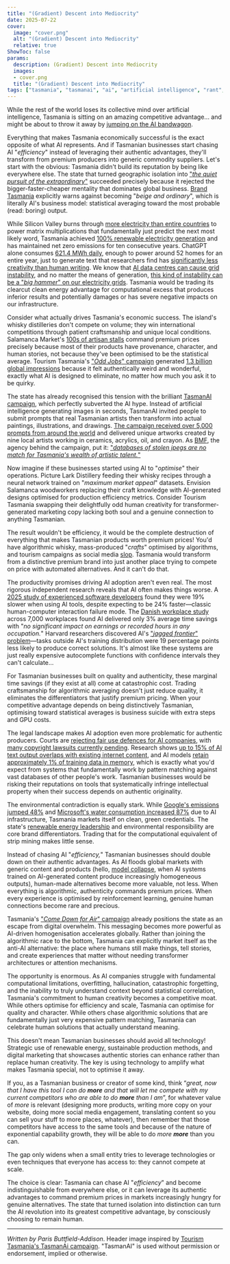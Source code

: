 ```yaml
---
title: "(Gradient) Descent into Mediocrity"
date: 2025-07-22
cover:
  image: "cover.png"
  alt: "(Gradient) Descent into Mediocrity"
  relative: true
ShowToc: false
params:
  description: (Gradient) Descent into Mediocrity 
  images:
  - cover.png
  title: "(Gradient) Descent into Mediocrity"
tags: ["tasmania", "tasmanai", "ai", "artificial intelligence", "rant", "theft"]
---
```


While the rest of the world loses its collective mind over artificial intelligence, Tasmania is sitting on an amazing competitive advantage... and might be about to throw it away by [jumping on the AI bandwagon](https://www.abc.net.au/news/2025-07-02/firmus-ai-factory-launceston-tasmania/105481780).

Everything that makes Tasmania economically successful is the exact opposite of what AI represents. And if Tasmanian businesses start chasing AI "_efficiency_" instead of leveraging their authentic advantages, they'll transform from premium producers into generic commodity suppliers. Let's start with the obvious: Tasmania didn't build its reputation by being like everywhere else. The state that turned geographic isolation into ["_the quiet pursuit of the extraordinary_"](https://tasmanian.com.au) succeeded precisely because it rejected the bigger-faster-cheaper mentality that dominates global business. [Brand Tasmania](https://tasmanian.com.au/brand-tasmania/) explicitly warns against becoming "_beige and ordinary_", which is literally AI's business model: statistical averaging toward the most probable (read: boring) output.

While Silicon Valley burns through [more electricity than entire countries](https://www.technologyreview.com/2025/05/20/1116327/ai-energy-usage-climate-footprint-big-tech/) to power matrix multiplications that fundamentally just predict the next most likely word, Tasmania achieved [100% renewable electricity generation](https://www.cg.tas.gov.au/investment_opportunities/sector_opportunities/renewable_energies) and has maintained net zero emissions for ten consecutive years. ChatGPT alone consumes [621.4 MWh daily](https://www.baeldung.com/cs/chatgpt-large-language-models-power-consumption/), enough to power around 52 homes for an entire year, just to generate text that researchers find has [significantly less creativity than human writing](https://www.science.org/content/article/ai-writing-improving-it-still-can-t-match-human-creativity). We know that [AI data centres can cause grid instability](https://www.bloomberg.com/graphics/2024-ai-data-centers-power-grids/), and no matter the means of generation, [this kind of instability can be a "_big hammer_" on our electricity grids](https://www.bloomberg.com/graphics/2024-ai-power-home-appliances/). Tasmania would be trading its clearcut clean energy advantage for computational excess that produces inferior results and potentially damages or has severe negative impacts on our infrastructure.

Consider what actually drives Tasmania's economic success. The island's whisky distilleries don't compete on volume; they win international competitions through patient craftsmanship and unique local conditions. Salamanca Market's [100s of artisan stalls](https://www.salamancamarket.com.au/Home) command premium prices precisely because most of their products have provenance, character, and human stories, not because they've been optimised to be the statistical average. Tourism Tasmania's ["_Odd Jobs_" campaign](https://www.premier.tas.gov.au/latest-news/2024/july/world-goes-wild-for-tasmanias-odd-jobs) generated [1.3 billion global impressions](https://www.examiner.com.au/story/8687667/tourism-tasmanias-quirky-odd-jobs-campaign-reaches-13-billion/) because it felt authentically weird and wonderful, exactly what AI is designed to eliminate, no matter how much you ask it to be quirky.

The state has already recognised this tension with the brilliant [TasmanAI campaign](https://www.discovertasmania.com.au/tasmanai/), which perfectly subverted the AI hype. Instead of artificial intelligence generating images in seconds, TasmanAI invited people to submit prompts that real Tasmanian artists then transform into actual paintings, illustrations, and drawings. [The campaign received over 5,000 prompts from around the world](https://www.tourismtasmania.com.au/news/category/tourism-tasmania/ai-no-match-for-tasmanian-authenticity-introducing-tasmanai/) and delivered unique artworks created by nine local artists working in ceramics, acrylics, oil, and crayon. As [BMF](https://bmf.com.au), the agency behind the campaign, put it: ["_databases of stolen jpegs are no match for Tasmania's wealth of artistic talent._"](https://www.mi-3.com.au/15-02-2024/tourism-tasmania-unveils-tasmanai-artistic-twist-ai-image-generation)

Now imagine if these businesses started using AI to "_optimise_" their operations. Picture Lark Distillery feeding their whisky recipes through a neural network trained on "_maximum market appeal_" datasets. Envision Salamanca woodworkers replacing their craft knowledge with AI-generated designs optimised for production efficiency metrics. Consider Tourism Tasmania swapping their delightfully odd human creativity for transformer-generated marketing copy lacking both soul and a genuine connection to anything Tasmanian.

The result wouldn't be efficiency, it would be the complete destruction of everything that makes Tasmanian products worth premium prices! You'd have algorithmic whisky, mass-produced "_crafts_" optimised by algorithms, and tourism campaigns as social media [slop](https://en.wikipedia.org/wiki/AI_slop). Tasmania would transform from a distinctive premium brand into just another place trying to compete on price with automated alternatives. And it can't do that.

The productivity promises driving AI adoption aren't even real. The most rigorous independent research reveals that AI often makes things worse. A [2025 study of experienced software developers](https://metr.org/blog/2025-07-10-early-2025-ai-experienced-os-dev-study/) found they were 19% slower when using AI tools, despite expecting to be 24% faster—classic human-computer interaction failure mode. The [Danish workplace study](https://fortune.com/2025/05/18/ai-chatbots-study-impact-earnings-hours-worked-any-occupation/) across 7,000 workplaces found AI delivered only 3% average time savings with "_no significant impact on earnings or recorded hours in any occupation._" Harvard researchers discovered AI's ["_jagged frontier_" problem](https://papers.ssrn.com/sol3/papers.cfm?abstract_id=4573321)—tasks outside AI's training distribution were 19 percentage points less likely to produce correct solutions. It's almost like these systems are just really expensive autocomplete functions with confidence intervals they can't calculate...

For Tasmanian businesses built on quality and authenticity, these marginal time savings (if they exist at all) come at catastrophic cost. Trading craftsmanship for algorithmic averaging doesn't just reduce quality, it eliminates the differentiators that justify premium pricing. When your competitive advantage depends on being distinctively Tasmanian, optimising toward statistical averages is business suicide with extra steps and GPU costs.

The legal landscape makes AI adoption even more problematic for authentic producers. Courts are [rejecting fair use defences for AI companies](https://www.ropesgray.com/en/insights/alerts/2025/03/does-training-an-ai-model-using-copyrighted-works-infringe-the-owners-copyright), with [many copyright lawsuits currently pending](https://www.ropesgray.com/en/insights/alerts/2024/12/an-end-of-year-update-to-the-current-state-of-ai-related-copyright-litigation). Research shows [up to 15% of AI text output overlaps with existing internet content](https://originality.ai/ai-content-in-google-search-results/), and AI models [retain approximately 1% of training data in memory](https://antispoofing.org/memorization-of-training-data-in-language-models/), which is exactly what you'd expect from systems that fundamentally work by pattern matching against vast databases of other people's work. Tasmanian businesses would be risking their reputations on tools that systematically infringe intellectual property when their success depends on authentic originality.

The environmental contradiction is equally stark. While [Google's emissions jumped 48%](https://www.npr.org/2024/07/12/g-s1-9545/ai-brings-soaring-emissions-for-google-and-microsoft-a-major-contributor-to-climate-change) and [Microsoft's water consumption increased 87%](https://www.bloomberg.com/graphics/2025-ai-impacts-data-centers-water-data/) due to AI infrastructure, Tasmania markets itself on clean, green credentials. The state's [renewable energy leadership](https://www.cg.tas.gov.au/investment_opportunities/sector_opportunities/renewable_energies) and environmental responsibility are core brand differentiators. Trading that for the computational equivalent of strip mining makes little sense.

Instead of chasing AI "_efficiency,_" Tasmanian businesses should double down on their authentic advantages. As AI floods global markets with generic content and products (hello, [model collapse](https://www.nature.com/articles/s41586-024-07566-y), when AI systems trained on AI-generated content produce increasingly homogeneous outputs), human-made alternatives become more valuable, not less. When everything is algorithmic, authenticity commands premium prices. When every experience is optimised by reinforcement learning, genuine human connections become rare and precious.

Tasmania's ["_Come Down for Air_" campaign](https://campaignbrief.com/tourism-tasmania-launches-new-come-down-for-air-campaign-via-bmf-starcom-and-orchard/) already positions the state as an escape from digital overwhelm. This messaging becomes more powerful as AI-driven homogenisation accelerates globally. Rather than joining the algorithmic race to the bottom, Tasmania can explicitly market itself as the anti-AI alternative: the place where humans still make things, tell stories, and create experiences that matter without needing transformer architectures or attention mechanisms.

The opportunity is enormous. As AI companies struggle with fundamental computational limitations, overfitting, hallucination, catastrophic forgetting, and the inability to truly understand context beyond statistical correlation, Tasmania's commitment to human creativity becomes a competitive moat. While others optimise for efficiency and scale, Tasmania can optimise for quality and character. While others chase algorithmic solutions that are fundamentally just very expensive pattern matching, Tasmania can celebrate human solutions that actually understand meaning.

This doesn't mean Tasmanian businesses should avoid all technology! Strategic use of renewable energy, sustainable production methods, and digital marketing that showcases authentic stories can enhance rather than replace human creativity. The key is using technology to amplify what makes Tasmania special, not to optimise it away.

If you, as a Tasmanian business or creator of some kind, think “_great, now that I have this tool I can do **more** and that will let me compete with my current competitors who are able to do **more** than I am_”, for whatever value of _more_ is relevant (designing more products, writing more copy on your website, doing more social media engagement, translating content so you can sell your stuff to more places, whatever), then remember that those competitors have access to the same tools and because of the nature of exponential capability growth, they will be able to do _more **more**_ than you can. 

The gap only widens when a small entity tries to leverage technologies or even techniques that everyone has access to: they cannot compete at scale.

The choice is clear: Tasmania can chase AI "_efficiency_" and become indistinguishable from everywhere else, or it can leverage its authentic advantages to command premium prices in markets increasingly hungry for genuine alternatives. The state that turned isolation into distinction can turn the AI revolution into its greatest competitive advantage, by consciously choosing to remain human.


---

_Written by Paris Buttfield-Addison_. Header image inspired by [Tourism Tasmania's TasmanAi campaign](https://www.discovertasmania.com.au/tasmanai/). "TasmanAI" is used without permission or endorsement, implied or otherwise.